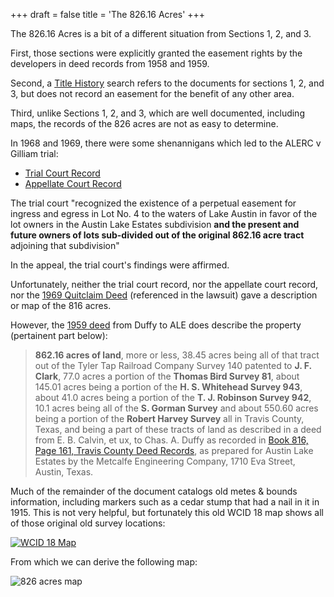 +++
draft = false
title = 'The 826.16 Acres'
+++

The 826.16 Acres is a bit of a different situation from Sections 1, 2, and 3.

First, those sections were explicitly granted the easement rights by the developers in deed records from 1958 and 1959. 

Second, a [Title History](</pdfs/TitleHistory.pdf>) search refers to the documents for sections 1, 2, and 3, but does not record an easement for the benefit of any other area.

Third, unlike Sections 1, 2, and 3, which are well documented, including maps, the records of the 826 acres are not as easy to determine.

In 1968 and 1969, there were some shenannigans which led to the ALERC v Gilliam trial:
* [Trial Court Record](</pdfs/ALERCvGilliamTrialCourt.pdf>)
* [Appellate Court Record](</pdfs/ALERC v Gilliam 493 sw2d 343 1973.pdf>)

The trial court "recognized the existence of a perpetual easement for ingress and egress in Lot No. 4 to the waters of Lake Austin in favor of the lot owners in the Austin Lake Estates subdivision **and the present and future owners of lots sub-divided out of the original 862.16 acre tract** adjoining that subdivision"

In the appeal, the trial court's findings were affirmed.

Unfortunately, neither the trial court record, nor the appellate court record, nor the [1969 Quitclaim Deed](</pdfs/Vol-3700-p1544.pdf>) (referenced in the lawsuit) gave a description or map of the 816 acres.

However, the [1959 deed](</pdfs/Vol-2045-p155-160.pdf>) from Duffy to ALE does describe the property (pertainent part below):

> **862.16 acres of land**, more or less, 38.45 acres being all of that tract out of the Tyler Tap Railroad Company Survey 140 patented to **J. F. Clark**, 77.0 acres a portion of the **Thomas Bird Survey 81**, about 145.01 acres being a portion of the **H. S. Whitehead Survey 943**, about 41.0 acres being a portion of the **T. J. Robinson Survey 942**, 10.1 acres being all of the **S. Gorman Survey** and about 550.60 acres being a portion of the **Robert Harvey Survey** all in Travis County, Texas, and being a part of these tracts of land as described in a deed from E. B. Calvin, et ux, to Chas. A. Duffy as recorded in [Book 816, Page 161, Travis County Deed Records](</pdfs/Vol-816-p161-162.pdf>), as prepared for Austin Lake Estates by the Metcalfe Engineering Company, 1710 Eva Street, Austin, Texas.

Much of the remainder of the document catalogs old metes & bounds information, including markers such as a cedar stump that had a nail in it in 1915.  This is not very helpful, but fortunately this old WCID 18 map shows all of those original old survey locations:

[![WCID 18 Map](/images/wcid18map.png)](</pdfs/vol89pg086-wcid18map.PDF>)

From which we can derive the following map:

![826 acres map](/images/826acres.png)


